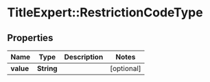 # TitleExpert::RestrictionCodeType

## Properties
Name | Type | Description | Notes
------------ | ------------- | ------------- | -------------
**value** | **String** |  | [optional] 


